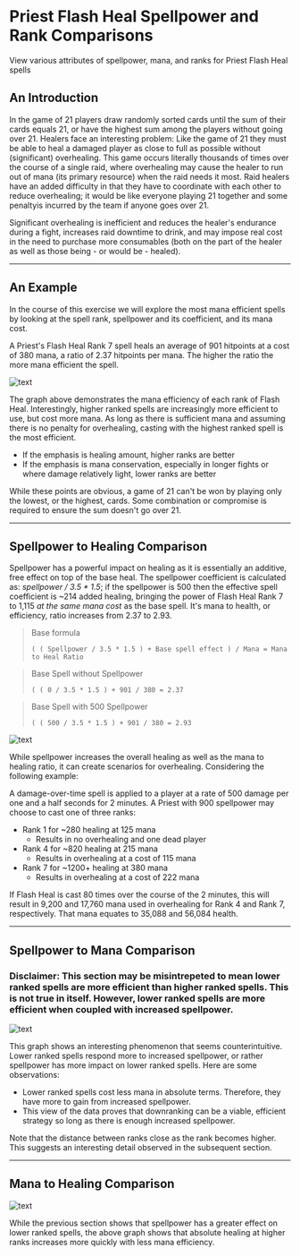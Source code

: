 # Priest Flash Heal Spellpower and Rank Comparisons
View various attributes of spellpower, mana, and ranks for Priest Flash Heal spells

## An Introduction

In the game of 21 players draw randomly sorted cards until the sum of their cards equals 21, or have the highest sum among the players without going over 21.
Healers face an interesting problem: Like the game of 21 they must be able to heal a damaged player as close to full as possible without (significant) overhealing. This game occurs literally thousands of times over the course of a single raid, where overhealing may cause the healer to run out of mana (its primary resource) when the raid needs it most. Raid healers have an added difficulty in that they have to coordinate with each other to reduce overhealing; it would be like everyone playing 21 together and some penaltyis incurred by the team if anyone goes over 21.

Significant overhealing is inefficient and reduces the healer's endurance during a fight, increases raid downtime to drink, and may impose real cost in the need to purchase more consumables (both on the part of the healer as well as those being - or would be - healed).

---

## An Example
In the course of this exercise we will explore the most mana efficient spells by looking at the spell rank, spellpower and its coefficient, and its mana cost.

A Priest's Flash Heal Rank 7 spell heals an average of 901 hitpoints at a cost of 380 mana, a ratio of 2.37 hitpoints per mana. The higher the ratio the more mana efficient the spell.

![text](https://github.com/eskunu/priest_flash_of_light/blob/main/images/Figure_1.png)

The graph above demonstrates the mana efficiency of each rank of Flash Heal. Interestingly, higher ranked spells are increasingly more efficient to use, but cost more mana. As long as there is sufficient mana and assuming there is no penalty for overhealing, casting with the highest ranked spell is the most efficient.
- If the emphasis is healing amount, higher ranks are better
- If the emphasis is mana conservation, especially in longer fights or where damage relatively light, lower ranks are better

While these points are obvious, a game of 21 can't be won by playing only the lowest, or the highest, cards. Some combination or compromise is required to ensure the sum doesn't go over 21.

---

## Spellpower to Healing Comparison

Spellpower has a powerful impact on healing as it is essentially an additive, free effect on top of the base heal. The spellpower coefficient is calculated as: *spellpower / 3.5 * 1.5*; if the spellpower is 500 then the effective spell coefficient is ~214 added healing, bringing the power of Flash Heal Rank 7 to 1,115 *at the same mana cost* as the base spell. It's mana to health, or efficiency, ratio increases from 2.37 to 2.93.

> Base formula
>
> `( ( Spellpower / 3.5 * 1.5 ) + Base spell effect ) / Mana = Mana to Heal Ratio`

> Base Spell without Spellpower
> 
> `( ( 0 / 3.5 * 1.5 ) + 901 / 380 = 2.37`

> Base Spell with 500 Spellpower
> 
> `( ( 500 / 3.5 * 1.5 ) + 901 / 380 = 2.93`


![text](https://github.com/eskunu/priest_flash_of_light/blob/main/images/Figure_2.png)

While spellpower increases the overall healing as well as the mana to healing ratio, it can create scenarios for overhealing. Considering the following  example:

A damage-over-time spell is applied to a player at a rate of 500 damage per one and a half seconds for 2 minutes. A Priest with 900 spellpower may choose to cast one of three ranks:
- Rank 1 for ~280 healing at 125 mana
    - Results in no overhealing and one dead player
- Rank 4 for ~820 healing at 215 mana
    - Results in overhealing at a cost of 115 mana
- Rank 7 for ~1200+ healing at 380 mana
    - Results in overhealing at a cost of 222 mana

If Flash Heal is cast 80 times over the course of the 2 minutes, this will result in 9,200 and 17,760 mana used in overhealing for Rank 4 and Rank 7, respectively. That mana equates to 35,088 and 56,084 health.

---

## Spellpower to Mana Comparison

### Disclaimer: This section may be misintrepeted to mean lower ranked spells are more efficient than higher ranked spells. This is not true in itself. However, lower ranked spells are more efficient when coupled with increased spellpower.


![text](https://github.com/eskunu/priest_flash_of_light/blob/main/images/Figure_3.png)

This graph shows an interesting phenomenon that seems counterintuitive. Lower ranked spells respond more to increased spellpower, or rather spellpower has more impact on lower ranked spells. Here are some observations:
- Lower ranked spells cost less mana in absolute terms. Therefore, they have more to gain from increased spellpower.
- This view of the data proves that downranking can be a viable, efficient strategy so long as there is enough increased spellpower.

Note that the distance between ranks close as the rank becomes higher. This suggests an interesting detail observed in the subsequent section.

---

## Mana to Healing Comparison

![text](https://github.com/eskunu/priest_flash_of_light/blob/main/images/Figure_4.png)

While the previous section shows that spellpower has a greater effect on lower ranked spells, the above graph shows that absolute healing at higher ranks increases more quickly with less mana efficiency.
